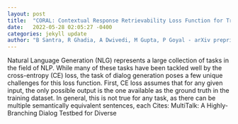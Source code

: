 ```yaml
---
layout: post
title:  "CORAL: Contextual Response Retrievability Loss Function for Training Dialog Generation Models"
date:   2022-05-28 02:05:27 -0400
categories: jekyll update
author: "B Santra, R Ghadia, A Dwivedi, M Gupta, P Goyal - arXiv preprint arXiv:2205.10558, 2022"
---
```

Natural Language Generation (NLG) represents a large collection of tasks in the field of NLP. While many of these tasks have been tackled well by the cross-entropy (CE) loss, the task of dialog generation poses a few unique challenges for this loss function. First, CE loss assumes that for any given input, the only possible output is the one available as the ground truth in the training dataset. In general, this is not true for any task, as there can be multiple semantically equivalent sentences, each  Cites: MultiTalk: A Highly-Branching Dialog Testbed for Diverse